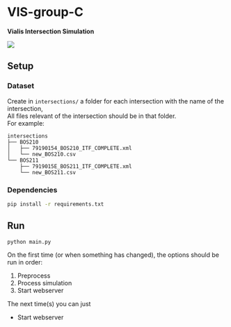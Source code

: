# VIS-group-C
__Vialis Intersection Simulation__ 

![](https://media1.tenor.com/images/68ea836c384a0effcae1afc8719e53c0/tenor.gif?itemid=16437355)


## Setup

### Dataset
Create in `intersections/` a folder for each intersection with the name of the intersection,  
All files relevant of the intersection should be in that folder.  
For example: 
```
intersections
├── BOS210
│   ├── 79190154_BOS210_ITF_COMPLETE.xml
│   └── new_BOS210.csv
└── BOS211
    ├── 7919015E_BOS211_ITF_COMPLETE.xml
    └── new_BOS211.csv
```

### Dependencies
```bash
pip install -r requirements.txt
```

## Run
```bash
python main.py
```

On the first time (or when something has changed), the options should be run in order:
1. Preprocess
2. Process simulation
3. Start webserver

The next time(s) you can just
- Start webserver